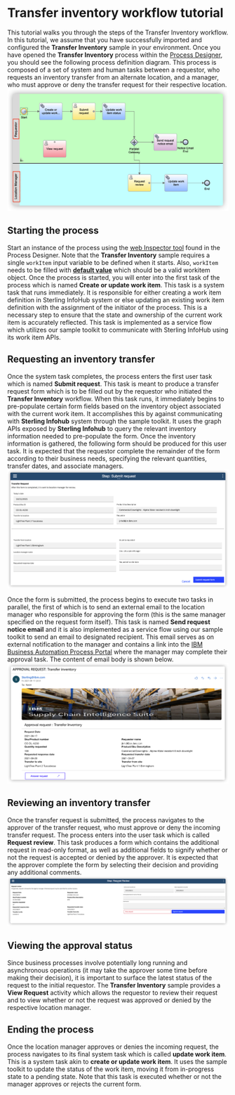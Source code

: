 # Transfer inventory workflow tutorial

This tutorial walks you through the steps of the Transfer Inventory workflow. In this tutorial, we assume that you have successfully imported and configured the **Transfer Inventory** sample in your environment. Once you have opened the **Transfer Inventory** process within the [Process Designer](https://www.ibm.com/docs/en/baw/20.x?topic=applications-process-designer), you should see the following process definition diagram. This process is composed of a set of system and human tasks between a requestor, who requests an inventory transfer from an alternate location, and a manager, who must approve or deny the transfer request for their respective location.![overview picture](src/images/overview.png)

## Starting the process

Start an instance of the process using the [web Inspector tool](https://www.ibm.com/docs/en/baw/20.x?topic=applications-running-debugging-processes-in-web-inspector) found in the Process Designer. Note that the **Transfer Inventory** sample requires a single `workItem` input variable to be defined when it starts. Also, `workItem` needs to be filled with [**default value**](https://www.ibm.com/docs/en/baw/20.x?topic=variables-declaring) which should be a valid workitem object. Once the process is started, you will enter into the first task of the process which is named **Create or update work item**. This task is a system task that runs immediately. It is responsible for either creating a work item definition in Sterling InfoHub system or else updating an existing work item definition with the assignment of the initiator of the process. This is a necessary step to ensure that the state and ownership of the current work item is accurately reflected. This task is implemented as a service flow which utilizes our sample toolkit to communicate with Sterling InfoHub using its work item APIs.


## Requesting an inventory transfer

Once the system task completes, the process enters the first user task which is named **Submit request**. This task is meant to produce a transfer request form which is to be filled out by the requestor who initiated the **Transfer Inventory** workflow. When this task runs, it immediately begins to pre-populate certain form fields based on the inventory object associated with the current work item. It accomplishes this by against communicating with **Sterling Infohub** system through the sample toolkit. It uses the graph APIs exposed by **Sterling Infohub** to query the relevant inventory information needed to pre-populate the form. Once the inventory information is gathered, the following form should be produced for this user task. It is expected that the requestor complete the remainder of the form according to their business needs, specifying the relevant quantities, transfer dates, and associate managers. ![submit request picture](src/images/submitRequest.png)

Once the form is submitted, the process begins to execute two tasks in parallel, the first of which is to send an external email to the location manager who responsible for approving the form (this is the same manager specified on the request form itself). This task is named  **Send request notice email** and it is also implemented as a service flow using our sample toolkit to send an email to designated recipient. This email serves as on external notification to the manager and contains a link into the [IBM Business Automation Process Portal](https://www.ibm.com/docs/en/baw/20.x?topic=overview-process-portal) where the manager may complete their approval task. The content of email body is shown below.![email	 picture](src/images/email.png)


## Reviewing an inventory transfer

Once the transfer request is submitted, the process navigates to the approver of the transfer request, who must approve or deny the incoming transfer request. The process enters into the user task which is called **Request review**. This task produces a form which contains the additional request in read-only format, as well as additional fields to signify whether or not the request is accepted or denied  by the approver. It is expected that the approver complete the form by selecting their decision and providing any additional comments.![review request review picture](src/images/reviewRequest.png)


## Viewing the approval status

Since business processes involve potentially long running and asynchronous operations (it may take the approver some time before making their decision), it is important to surface the latest status of the request to the initial requestor. The **Transfer Inventory** sample provides a **View Request** activity which allows the requestor to review their request and to view whether or not the request was approved or denied by the respective location manager. 


## Ending the process

Once the location manager approves or denies the incoming request, the process navigates to its final system task which is called **update work item**. This is a system task akin to **create or update work item**. It uses the sample toolkit to update the status of the work item, moving it from in-progress state to a pending state. Note that this task is executed whether or not the manager approves or rejects the current form. 